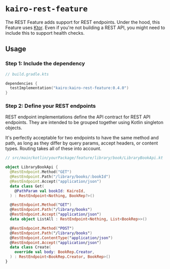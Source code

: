 # `kairo-rest-feature`

The REST Feature adds support for REST endpoints.
Under the hood, this Feature uses [Ktor](https://ktor.io/).
Even if you're not building a REST API, you might need to include this to support health checks.

## Usage

### Step 1: Include the dependency

```kotlin
// build.gradle.kts

dependencies {
  testImplementation("kairo:kairo-rest-feature:0.4.0")
}
```

### Step 2: Define your REST endpoints

REST endpoint implementations define the API contract for REST API endpoints.
They are intended to be grouped together using Kotlin singleton objects.

It's perfectly acceptable for two endpoints to have the same method and path,
as long as they differ by query params, accept headers, or content types.
Routing takes all of these into account.

```kotlin
// src/main/kotlin/yourPackage/feature/library/book/LibraryBookApi.kt

object LibraryBookApi {
  @RestEndpoint.Method("GET")
  @RestEndpoint.Path("/library/books/:bookId")
  @RestEndpoint.Accept("application/json")
  data class Get(
    @PathParam val bookId: KairoId,
  ) : RestEndpoint<Nothing, BookRep?>()

  @RestEndpoint.Method("GET")
  @RestEndpoint.Path("/library/books")
  @RestEndpoint.Accept("application/json")
  data object ListAll : RestEndpoint<Nothing, List<BookRep>>()

  @RestEndpoint.Method("POST")
  @RestEndpoint.Path("/library/books")
  @RestEndpoint.ContentType("application/json")
  @RestEndpoint.Accept("application/json")
  data class Create(
    override val body: BookRep.Creator,
  ) : RestEndpoint<BookRep.Creator, BookRep>()
}
```
